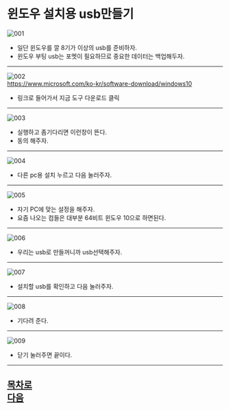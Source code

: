 윈도우 설치용 usb만들기
=======================
![001](https://github.com/isp829/-/blob/main/image/lecture6/001.PNG)  
* 일단 윈도우를 깔 8기가 이상의 usb를 준비하자.  
* 윈도우 부팅 usb는 포멧이 필요하므로 중요한 데이터는 백업해두자.  
------------------------------------   
![002](https://github.com/isp829/-/blob/main/image/lecture6/002.PNG)  
https://www.microsoft.com/ko-kr/software-download/windows10
* 링크로 들어가서 지금 도구 다운로드 클릭
------------------------------------   
![003](https://github.com/isp829/-/blob/main/image/lecture6/003.PNG)  
* 실행하고 좀기다리면 이런창이 뜬다.    
* 동의 해주자.  
------------------------------------   
![004](https://github.com/isp829/-/blob/main/image/lecture6/004.PNG)  
* 다른 pc용 설치 누르고 다음 눌러주자.  
------------------------------------   
![005](https://github.com/isp829/-/blob/main/image/lecture6/005.png)  
* 자기 PC에 맞는 설정을 해주자.
* 요즘 나오는 컴들은 대부분 64비트 윈도우 10으로 하면된다.  
------------------------------------   
![006](https://github.com/isp829/-/blob/main/image/lecture6/006.png)  
* 우리는 usb로 만들꺼니까 usb선택해주자.  
------------------------------------   
![007](https://github.com/isp829/-/blob/main/image/lecture6/007.png)  
* 설치할 usb를 확인하고 다음 눌러주자.   
------------------------------------   
![008](https://github.com/isp829/-/blob/main/image/lecture6/008.PNG)  
* 기다려 준다.   
------------------------------------   
![009](https://github.com/isp829/-/blob/main/image/lecture6/006.PNG)  
* 닫기 눌러주면 끝이다.  
------------------------------------   

[목차로](https://github.com/isp829/-/blob/master/README.md)  
[다음](https://github.com/isp829/-/blob/master/lecture/lecture7.md)  
-----------------------------
    
